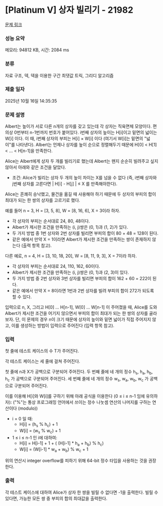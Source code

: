 # [Platinum V] 상자 빌리기 - 21982 

[문제 링크](https://www.acmicpc.net/problem/21982) 

### 성능 요약

메모리: 94812 KB, 시간: 2084 ms

### 분류

자료 구조, 덱, 덱을 이용한 구간 최댓값 트릭, 그리디 알고리즘

### 제출 일자

2025년 10월 16일 14:35:35

### 문제 설명

<p>Albert는 높이가 서로 다른 n개의 상자를 갖고 있는데 각 상자는 직육면체 모양이다. 편의상 0번부터 n-1번까지 번호가 붙어있다. i번째 상자의 높이는 H[i]이고 밑면의 넓이는 W[i] 이다. 이 때, i번째 상자의 부피는 H[i] × W[i] 이다 (여기서 W[i]는 밑면의 "넓이"를 나타낸다). Albert는 언제나 상자를 높이 순으로 정렬해두기 때문에 H[0] < H[1] < ... < H[n-1]을 만족한다.</p>

<p>Alice는 Albert에게 상자 두 개를 빌리기로 했는데 Albert는 왠지 순순히 빌려주고 싶지 않아서 아래와 같은 조건을 달았다.</p>

<ul>
	<li>조건: Alice가 빌리는 상자 두 개의 높이 차이는 X를 넘을 수 없다 (즉, i번째 상자와 j번째 상자를 고른다면 | H[i] - H[j] | ≤ X 를 만족해야한다).</li>
</ul>

<p>Alice는 흔쾌히 승낙했고, 물건을 옮길 때 사용해야 하기 때문에 두 상자의 부피의 합이 최대가 되는 한 쌍의 상자를 고르기로 했다.</p>

<p>예를 들어 n = 3, H = [3, 5, 8], W = [8, 16, 6], X = 3이라 하자.</p>

<ul>
	<li>각 상자의 부피는 순서대로 24, 80, 48이다.</li>
	<li>Albert가 제시한 조건을 만족하는 (i, j)쌍은 (0, 1)과 (1, 2)가 있다.</li>
	<li>두 가지 방법 중 1번 상자와 2번 상자를 빌리면 부피의 합이 80 + 48 = 128이 된다.</li>
	<li>같은 예에서 만약 X = 1이라면 Albert가 제시한 조건을 만족하는 쌍이 존재하지 않는다 (출력 항목 참고).</li>
</ul>

<p>다른 예로, n = 4, H = [3, 10, 18, 20], W = [8, 11, 9, 3], X = 7이라 하자.</p>

<ul>
	<li>각 상자의 부피는 순서대로 24, 110, 162, 60이다.</li>
	<li>Albert가 제시한 조건을 만족하는 (i, j)쌍은 (0, 1)과 (2, 3)이 있다.</li>
	<li>두 가지 방법 중 2번 상자와 3번 상자를 빌리면 부피의 합이 162 + 60 = 222이 된다.</li>
	<li>같은 예에서 만약 X = 8이라면 1번과 2번 상자를 빌려 부피의 합이 272가 되도록 할 수 있다.</li>
</ul>

<p>입력으로 n, X, 그리고 H[0] ... H[n-1], W[0] ... W[n-1] 이 주어졌을 때,  Alice를 도와 Albert가 제시한 조건을 어기지 않으면서 부피의 합이 최대가 되는 한 쌍의 상자를 골라보자. 단, 이 문제의 경우 n이 크기 때문에 상자의 높이와 밑면 넓이가 직접 주어지지 않고, 이를 생성하는 방법이 입력으로 주어진다 (입력 항목 참고).</p>

### 입력 

 <p>첫 줄에 테스트 케이스의 수 T가 주어진다.</p>

<p>각 테스트 케이스는 세 줄에 걸쳐 주어진다.</p>

<p>첫 줄에 n과 X가 공백으로 구분되어 주어진다. 두 번째 줄에 네 개의 정수 h<sub>s</sub>, h<sub>a</sub>, h<sub>b</sub>, h<sub>c</sub> 가 공백으로 구분되어 주어진다. 세 번째 줄에 네 개의 정수 w<sub>s</sub>, w<sub>a</sub>, w<sub>b</sub>, w<sub>c</sub> 가 공백으로 구분되어 주어진다.</p>

<p>이를 이용해 H[i]와 W[i]를 구하기 위해 아래 공식을 이용한다 (0 ≤ i ≤ n-1 임에 유의하자): ("%"는 통상 프로그래밍 언어에서 쓰이는 정수 나눗셈 연산의 나머지를 구하는 연산이다 (modulo))</p>

<ul>
	<li>i = 0 일 때:
	<ul>
		<li>H[i] = (h<sub>s</sub> % h<sub>c</sub>) + 1</li>
		<li>W[i] = (w<sub>s</sub> % w<sub>c</sub>) + 1</li>
	</ul>
	</li>
	<li>1 ≤ i ≤ n-1 인 i에 대하여:
	<ul>
		<li>H[i] = H[i-1] + 1 + ( (H[i-1] * h<sub>a</sub>  + h<sub>b</sub>) % h<sub>c</sub>)</li>
		<li>W[i] = (W[i-1] * w<sub>a</sub> + w<sub>b</sub>) % w<sub>c</sub> + 1</li>
	</ul>
	</li>
</ul>

<p>위의 연산시 integer overflow를 피하기 위해 64-bit 정수 타입을 사용하는 것을 권장한다.</p>

### 출력 

 <p>각 테스트 케이스에 대하여 Alice가 상자 한 쌍을 빌릴 수 없다면 -1을 출력한다. 빌릴 수 있다면, 가능한 모든 쌍 중 부피의 합의 최대값을 출력한다.</p>

